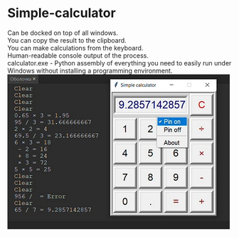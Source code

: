 # Simple-calculator
Can be docked on top of all windows.  
You can copy the result to the clipboard.  
You can make calculations from the keyboard.  
Human-readable console output of the process.  
calculator.exe - Python assembly of everything you need to easily run 
                 under Windows without installing a programming environment.
![](calculator.jpg)
